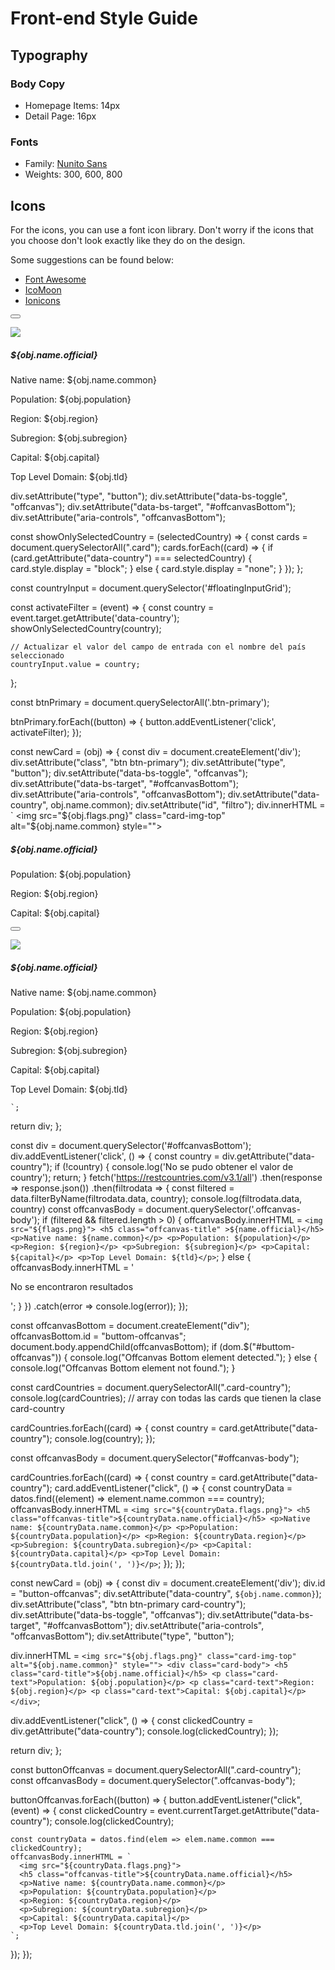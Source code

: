 # Front-end Style Guide

## Typography

### Body Copy

- Homepage Items: 14px
- Detail Page: 16px 

### Fonts

- Family: [Nunito Sans](https://fonts.google.com/specimen/Nunito+Sans)
- Weights: 300, 600, 800

## Icons

For the icons, you can use a font icon library. Don't worry if the icons that you choose don't look exactly like they do on the design.

Some suggestions can be found below:

- [Font Awesome](https://fontawesome.com)
- [IcoMoon](https://icomoon.io)
- [Ionicons](https://ionicons.com)



<section class="offcanvas offcanvas-bottom" tabindex="-1" data-bs-backdrop="false"  data-bs-scroll="true"  id="offcanvasBottom" aria-labelledby="offcanvasBottomLabel">
<div class="offcanvas-header">

<button type="button" class="btn-close text-reset" data-bs-dismiss="offcanvas" aria-label="Close"></button>
</div>
<div class="offcanvas-body">
<img src="${obj.flags.png}">
<h5 class="offcanvas-title" >${obj.name.official}</h5>
<p>Native name: ${obj.name.common}</p>
<p>Population: ${obj.population}</p>
<p>Region: ${obj.region}</p>
<p>Subregion: ${obj.subregion}</p>
<p>Capital: ${obj.capital}</p>
<p>Top Level Domain: ${obj.tld}</p>
</div>
</section>

  div.setAttribute("type", "button");
  div.setAttribute("data-bs-toggle", "offcanvas");
  div.setAttribute("data-bs-target", "#offcanvasBottom");
  div.setAttribute("aria-controls", "offcanvasBottom");

  const showOnlySelectedCountry = (selectedCountry) => {
    const cards = document.querySelectorAll(".card");
    cards.forEach((card) => {
      if (card.getAttribute("data-country") === selectedCountry) {
        card.style.display = "block";
      } else {
        card.style.display = "none";
      }
    });
  };
  
  const countryInput = document.querySelector('#floatingInputGrid');

  const activateFilter = (event) => {
    const country = event.target.getAttribute('data-country');
    showOnlySelectedCountry(country);
    
    // Actualizar el valor del campo de entrada con el nombre del país seleccionado
    countryInput.value = country;
  };
  
  const btnPrimary = document.querySelectorAll('.btn-primary');
  
  btnPrimary.forEach((button) => {
    button.addEventListener('click', activateFilter);
  });
  

  const newCard = (obj) => {
  const div = document.createElement('div');
  div.setAttribute("class", "btn btn-primary");
  div.setAttribute("type", "button");
  div.setAttribute("data-bs-toggle", "offcanvas");
  div.setAttribute("data-bs-target", "#offcanvasBottom");
  div.setAttribute("aria-controls", "offcanvasBottom");
  div.setAttribute("data-country", obj.name.common);
  div.setAttribute("id", "filtro");
  div.innerHTML = `
  <img src="${obj.flags.png}" class="card-img-top" alt="${obj.name.common}  style="">
    
  <div class="card-body">
  <h5 class="card-title">${obj.name.official}</h5>
  <p class="card-text">Population: ${obj.population}</p>
  <p class="card-text">Region: ${obj.region}</p>
  <p class="card-text">Capital: ${obj.capital}</p>
</div>


<section class="offcanvas offcanvas-bottom" tabindex="-1" data-bs-backdrop="false"  data-bs-scroll="true"  id="offcanvasBottom" aria-labelledby="offcanvasBottomLabel">
<div class="offcanvas-header">

<button type="button" class="btn-close text-reset" data-bs-dismiss="offcanvas" aria-label="Close"></button>
</div>
<div class="offcanvas-body">
<img src="${obj.flags.png}">
<h5 class="offcanvas-title" >${obj.name.official}</h5>
<p>Native name: ${obj.name.common}</p>
<p>Population: ${obj.population}</p>
<p>Region: ${obj.region}</p>
<p>Subregion: ${obj.subregion}</p>
<p>Capital: ${obj.capital}</p>
<p>Top Level Domain: ${obj.tld}</p>
</div>
</section>

    `;

  return div;
};

const div = document.querySelector('#offcanvasBottom'); 
div.addEventListener('click', () => {
  const country = div.getAttribute("data-country");
  if (!country) {
    console.log('No se pudo obtener el valor de country');
    return;
  }
  fetch('https://restcountries.com/v3.1/all')
    .then(response => response.json())
    .then(filtrodata => {
      const filtered = data.filterByName(filtrodata.data, country);
      console.log(filtrodata.data, country)
      const offcanvasBody = document.querySelector('.offcanvas-body');
      if (filtered && filtered.length > 0) {
        offcanvasBody.innerHTML = `
          <img src="${flags.png}">
          <h5 class="offcanvas-title" >${name.official}</h5>
          <p>Native name: ${name.common}</p>
          <p>Population: ${population}</p>
          <p>Region: ${region}</p>
          <p>Subregion: ${subregion}</p>
          <p>Capital: ${capital}</p>
          <p>Top Level Domain: ${tld}</p>
        `;
      } else {
        offcanvasBody.innerHTML = '<p>No se encontraron resultados</p>';
      }
    })
    .catch(error => console.log(error));
});


const offcanvasBottom = document.createElement("div");
offcanvasBottom.id = "buttom-offcanvas";
document.body.appendChild(offcanvasBottom);
if (dom.$("#buttom-offcanvas")) {
console.log("Offcanvas Bottom element detected.");
} else {
console.log("Offcanvas Bottom element not found.");
}

const cardCountries = document.querySelectorAll(".card-country");
console.log(cardCountries); // array con todas las cards que tienen la clase card-country

cardCountries.forEach((card) => {
  const country = card.getAttribute("data-country");
  console.log(country);
});

const offcanvasBody = document.querySelector("#offcanvas-body");

cardCountries.forEach((card) => {
  const country = card.getAttribute("data-country");
  card.addEventListener("click", () => {
    const countryData = datos.find((element) => element.name.common === country);
    offcanvasBody.innerHTML = `
      <img src="${countryData.flags.png}">
      <h5 class="offcanvas-title">${countryData.name.official}</h5>
      <p>Native name: ${countryData.name.common}</p>
      <p>Population: ${countryData.population}</p>
      <p>Region: ${countryData.region}</p>
      <p>Subregion: ${countryData.subregion}</p>
      <p>Capital: ${countryData.capital}</p>
      <p>Top Level Domain: ${countryData.tld.join(', ')}</p>
    `;
  });
});


const newCard = (obj) => {
  const div = document.createElement('div');
  div.id = "button-offcanvas";
  div.setAttribute("data-country", `${obj.name.common}`);
  div.setAttribute("class", "btn btn-primary card-country");
  div.setAttribute("data-bs-toggle", "offcanvas");
  div.setAttribute("data-bs-target", "#offcanvasBottom");
  div.setAttribute("aria-controls", "offcanvasBottom");
  div.setAttribute("type", "button");

  div.innerHTML = `
    <img src="${obj.flags.png}" class="card-img-top" alt="${obj.name.common}" style="">
    <div class="card-body">
      <h5 class="card-title">${obj.name.official}</h5>
      <p class="card-text">Population: ${obj.population}</p>
      <p class="card-text">Region: ${obj.region}</p>
      <p class="card-text">Capital: ${obj.capital}</p>
    </div>
  `;

  div.addEventListener("click", () => {
    const clickedCountry = div.getAttribute("data-country");
    console.log(clickedCountry);
  });

  return div;
};


const buttonOffcanvas = document.querySelectorAll(".card-country");
const offcanvasBody = document.querySelector(".offcanvas-body");

buttonOffcanvas.forEach((button) => {
  button.addEventListener("click", (event) => {
    const clickedCountry = event.currentTarget.getAttribute("data-country");
    console.log(clickedCountry);

    const countryData = datos.find(elem => elem.name.common === clickedCountry);
    offcanvasBody.innerHTML = `
      <img src="${countryData.flags.png}">
      <h5 class="offcanvas-title">${countryData.name.official}</h5>
      <p>Native name: ${countryData.name.common}</p>
      <p>Population: ${countryData.population}</p>
      <p>Region: ${countryData.region}</p>
      <p>Subregion: ${countryData.subregion}</p>
      <p>Capital: ${countryData.capital}</p>
      <p>Top Level Domain: ${countryData.tld.join(', ')}</p>
    `;
  });
});
